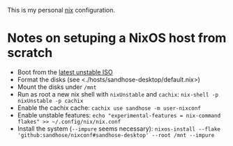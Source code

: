 This is my personal [nix](https://nixos.org/) configuration.

# Notes on setuping a NixOS host from scratch

- Boot from the [latest unstable ISO](https://nixos.org/channels/nixos-unstable)
- Format the disks (see <./hosts/sandhose-desktop/default.nix>)
- Mount the disks under `/mnt`
- Run as root a new nix shell with `nixUnstable` and `cachix`:
  `nix-shell -p nixUnstable -p cachix`
- Enable the cachix cache:
  `cachix use sandhose -m user-nixconf`
- Enable unstable features:
  `echo "experimental-features = nix-command flakes" >> ~/.config/nix/nix.conf`
- Install the system (`--impure` seems necessary):
  `nixos-install --flake 'github:sandhose/nixconf#sandhose-desktop' --root /mnt --impure`
